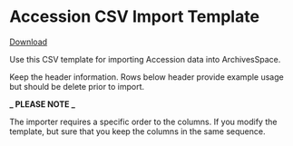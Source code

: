 # Accession CSV Import Template

[Download](https://raw.githubusercontent.com/archivesspace/archivesspace/master/backend/app/exporters/examples/accession/aspace_accession_import_template.csv)

Use this CSV template for importing Accession data into ArchivesSpace.

Keep the header information. Rows below header provide example usage but should
be delete prior to import.

**_ PLEASE NOTE _**

The importer requires a specific order to the columns. If you modify the
template, but sure that you keep the columns in the same sequence.
